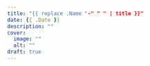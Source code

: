 ```yaml
---
title: "{{ replace .Name "-" " " | title }}"
date: {{ .Date }}
description: ""
cover:
  image: ""
  alt: ""
draft: true
---
```


